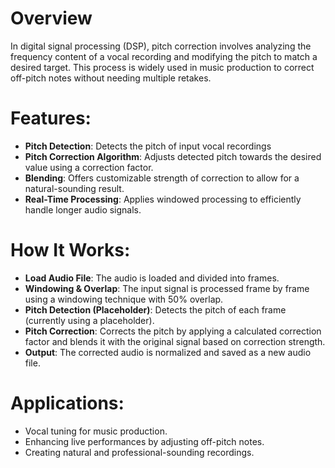 # Overview
In digital signal processing (DSP), pitch correction involves analyzing the frequency content of a vocal recording and modifying the pitch to match a desired target. This process is widely used in music production to correct off-pitch notes without needing multiple retakes.

# Features:
- **Pitch Detection**: Detects the pitch of input vocal recordings  
- **Pitch Correction Algorithm**: Adjusts detected pitch towards the desired value using a correction factor.  
- **Blending**: Offers customizable strength of correction to allow for a natural-sounding result.  
- **Real-Time Processing**: Applies windowed processing to efficiently handle longer audio signals.

# How It Works:
- **Load Audio File**: The audio is loaded and divided into frames.  
- **Windowing & Overlap**: The input signal is processed frame by frame using a windowing technique with 50% overlap.  
- **Pitch Detection (Placeholder)**: Detects the pitch of each frame (currently using a placeholder).  
- **Pitch Correction**: Corrects the pitch by applying a calculated correction factor and blends it with the original signal based on correction strength.  
- **Output**: The corrected audio is normalized and saved as a new audio file.

# Applications:
- Vocal tuning for music production.  
- Enhancing live performances by adjusting off-pitch notes.  
- Creating natural and professional-sounding recordings.
